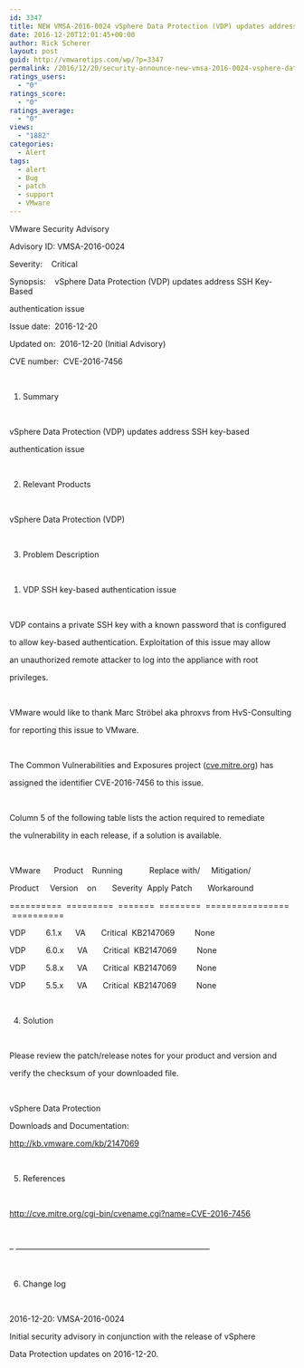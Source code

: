```yaml
---
id: 3347
title: NEW VMSA-2016-0024 vSphere Data Protection (VDP) updates address SSH Key-Based authentication issue
date: 2016-12-20T12:01:45+00:00
author: Rick Scherer
layout: post
guid: http://vmwaretips.com/wp/?p=3347
permalink: /2016/12/20/security-announce-new-vmsa-2016-0024-vsphere-data-protection-vdp-updates-address-ssh-key-based-authentication-issue/
ratings_users:
  - "0"
ratings_score:
  - "0"
ratings_average:
  - "0"
views:
  - "1882"
categories:
  - Alert
tags:
  - alert
  - Bug
  - patch
  - support
  - VMware
---
```

VMware Security Advisory

Advisory ID: VMSA-2016-0024

Severity:    Critical

Synopsis:    vSphere Data Protection (VDP) updates address SSH Key-Based

authentication issue

Issue date:  2016-12-20

Updated on:  2016-12-20 (Initial Advisory)

CVE number:  CVE-2016-7456

&nbsp;

  1. Summary

&nbsp;

vSphere Data Protection (VDP) updates address SSH key-based

authentication issue

&nbsp;

<ol start="2">
  <li>
    Relevant Products
  </li>
</ol>

&nbsp;

vSphere Data Protection (VDP)

<!--more-->

&nbsp;

<ol start="3">
  <li>
    Problem Description
  </li>
</ol>

&nbsp;

  1. VDP SSH key-based authentication issue

&nbsp;

VDP contains a private SSH key with a known password that is configured

to allow key-based authentication. Exploitation of this issue may allow

an unauthorized remote attacker to log into the appliance with root

privileges.

&nbsp;

VMware would like to thank Marc Ströbel aka phroxvs from HvS-Consulting

for reporting this issue to VMware.

&nbsp;

The Common Vulnerabilities and Exposures project (<a href="http://cve.mitre.org/" data-saferedirecturl="https://www.google.com/url?hl=en&q=http://cve.mitre.org&source=gmail&ust=1482415763148000&usg=AFQjCNEwKavXRwsIPzp83WeqSXe2bkGlDw">cve.mitre.org</a>) has

assigned the identifier CVE-2016-7456 to this issue.

&nbsp;

Column 5 of the following table lists the action required to remediate

the vulnerability in each release, if a solution is available.

&nbsp;

VMware      Product    Running            Replace with/     Mitigation/

Product     Version    on       Severity  Apply Patch       Workaround

==========  =========  =======  ========  ================  ==========

VDP         6.1.x      VA       Critical  KB2147069         None

VDP         6.0.x      VA       Critical  KB2147069         None

VDP         5.8.x      VA       Critical  KB2147069         None

VDP         5.5.x      VA       Critical  KB2147069         None

&nbsp;

<ol start="4">
  <li>
    Solution
  </li>
</ol>

&nbsp;

Please review the patch/release notes for your product and version and

verify the checksum of your downloaded file.

&nbsp;

vSphere Data Protection

Downloads and Documentation:

<a href="http://kb.vmware.com/kb/2147069" data-saferedirecturl="https://www.google.com/url?hl=en&q=http://kb.vmware.com/kb/2147069&source=gmail&ust=1482415763148000&usg=AFQjCNHIRSUt_7pT9JMHsDeIlStYCUmBZQ">http://kb.vmware.com/kb/2147069</a>

&nbsp;

<ol start="5">
  <li>
    References
  </li>
</ol>

&nbsp;

<a href="http://cve.mitre.org/cgi-bin/cvename.cgi?name=CVE-2016-7456" data-saferedirecturl="https://www.google.com/url?hl=en&q=http://cve.mitre.org/cgi-bin/cvename.cgi?name%3DCVE-2016-7456&source=gmail&ust=1482415763148000&usg=AFQjCNGgM3F2foYGDaf6bjvJfqfYWCJgRA">http://cve.mitre.org/cgi-bin/cvename.cgi?name=CVE-2016-7456</a>

&nbsp;

&#8211; &#8212;&#8212;&#8212;&#8212;&#8212;&#8212;&#8212;&#8212;&#8212;&#8212;&#8212;&#8212;&#8212;&#8212;&#8212;&#8212;&#8212;&#8212;&#8212;&#8212;&#8212;&#8212;&#8212;&#8212;&#8211;

&nbsp;

<ol start="6">
  <li>
    Change log
  </li>
</ol>

&nbsp;

2016-12-20: VMSA-2016-0024

Initial security advisory in conjunction with the release of vSphere

Data Protection updates on 2016-12-20.